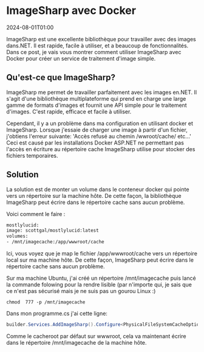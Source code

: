 # ImageSharp avec Docker

<datetime class="hidden">2024-08-01T01:00</datetime>

<!--category-- Docker, ImageSharp -->
ImageSharp est une excellente bibliothèque pour travailler avec des images dans.NET. Il est rapide, facile à utiliser, et a beaucoup de fonctionnalités. Dans ce post, je vais vous montrer comment utiliser ImageSharp avec Docker pour créer un service de traitement d'image simple.

## Qu'est-ce que ImageSharp?

ImageSharp me permet de travailler parfaitement avec les images en.NET. Il s'agit d'une bibliothèque multiplateforme qui prend en charge une large gamme de formats d'images et fournit une API simple pour le traitement d'images. C'est rapide, efficace et facile à utiliser.

Cependant, il y a un problème dans ma configuration en utilisant docker et ImageSharp. Lorsque j'essaie de charger une image à partir d'un fichier, j'obtiens l'erreur suivante:
'Accès refusé au chemin /wwroot/cache/ etc...'
Ceci est causé par les installations Docker ASP.NET ne permettant pas l'accès en écriture au répertoire cache ImageSharp utilise pour stocker des fichiers temporaires.

## Solution

La solution est de monter un volume dans le conteneur docker qui pointe vers un répertoire sur la machine hôte. De cette façon, la bibliothèque ImageSharp peut écrire dans le répertoire cache sans aucun problème.

Voici comment le faire :

```dockerfile
mostlylucid:
image: scottgal/mostlylucid:latest
volumes:
- /mnt/imagecache:/app/wwwroot/cache
```

Ici, vous voyez que je map le fichier /app/wwwroot/cache vers un répertoire local sur ma machine hôte. De cette façon, ImageSharp peut écrire dans le répertoire cache sans aucun problème.

Sur ma machine Ubuntu, j'ai créé un répertoire /mnt/imagecache puis lancé la commande folowing pour la rendre lisible (par n'importe qui, je sais que ce n'est pas sécurisé mais je ne suis pas un gourou Linux :)

```shell
chmod  777 -p /mnt/imagecache
```

Dans mon programme.cs j'ai cette ligne:

```csharp
builder.Services.AddImageSharp().Configure<PhysicalFileSystemCacheOptions>(options => options.CacheFolder = "cache");
```

Comme le cacheroot par défaut sur wwwroot, cela va maintenant écrire dans le répertoire /mnt/imagecache de la machine hôte.